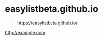 # easylistbeta.github.io

> https://easylistbeta.github.io/

<a href="http://example.com" target="_blank">http://example.com</a>
